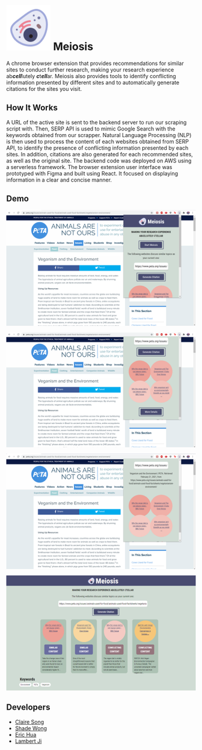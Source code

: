 # ![meiosis-logo](https://raw.githubusercontent.com/shade-12/meiosis/cdcf9ef29819617eaf29ebba5533a528f45c7454/frontend/src/assets/meiosis-logo.svg) Meiosis

A chrome browser extension that provides recommendations for similar sites to conduct further research, making your research experience ab***cell***lutely ***c***t***ell***ar. Meiosis also provides tools to identify conflicting information presented by different sites and to automatically generate citations for the sites you visit.

## How It Works

A URL of the active site is sent to the backend server to run our scraping script with. Then, SERP API is used to mimic Google Search with the keywords obtained from our scrapper. Natural Language Processing (NLP) is then used to process the content of each websites obtained from SERP API, to identify the presence of conflicting information presented by each sites. In addition, citations are also generated for each recommended sites, as well as the original site. The backend code was deployed on AWS using a serverless framework. The browser extension user interface was prototyped with Figma and built using React. It focused on displaying information in a clear and concise manner.

## Demo

![popup-demo](https://github.com/shade-12/meiosis/blob/main/assets/popup-demo.png?raw=true)

![sites-demo](https://github.com/shade-12/meiosis/blob/main/assets/sites-demo.png?raw=true)

![citation-demo](https://github.com/shade-12/meiosis/blob/main/assets/citation-demo.png?raw=true)

![home-demo](https://github.com/shade-12/meiosis/blob/main/assets/home-demo.png?raw=true)

## Developers
- [Claire Song](https://github.com/cxsong1)
- [Shade Wong](https://github.com/shade-12)
- [Eric Hua](https://github.com/huaqiwen)
- [Lambert Ji](https://github.com/xuanyi110)
